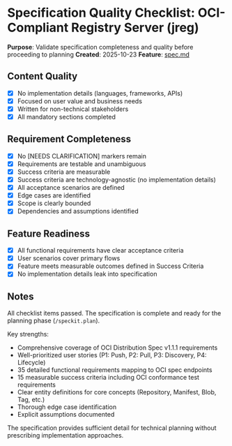 # Specification Quality Checklist: OCI-Compliant Registry Server (jreg)

**Purpose**: Validate specification completeness and quality before proceeding to planning
**Created**: 2025-10-23
**Feature**: [spec.md](../spec.md)

## Content Quality

- [x] No implementation details (languages, frameworks, APIs)
- [x] Focused on user value and business needs
- [x] Written for non-technical stakeholders
- [x] All mandatory sections completed

## Requirement Completeness

- [x] No [NEEDS CLARIFICATION] markers remain
- [x] Requirements are testable and unambiguous
- [x] Success criteria are measurable
- [x] Success criteria are technology-agnostic (no implementation details)
- [x] All acceptance scenarios are defined
- [x] Edge cases are identified
- [x] Scope is clearly bounded
- [x] Dependencies and assumptions identified

## Feature Readiness

- [x] All functional requirements have clear acceptance criteria
- [x] User scenarios cover primary flows
- [x] Feature meets measurable outcomes defined in Success Criteria
- [x] No implementation details leak into specification

## Notes

All checklist items passed. The specification is complete and ready for the planning phase (`/speckit.plan`).

Key strengths:
- Comprehensive coverage of OCI Distribution Spec v1.1.1 requirements
- Well-prioritized user stories (P1: Push, P2: Pull, P3: Discovery, P4: Lifecycle)
- 35 detailed functional requirements mapping to OCI spec endpoints
- 15 measurable success criteria including OCI conformance test requirements
- Clear entity definitions for core concepts (Repository, Manifest, Blob, Tag, etc.)
- Thorough edge case identification
- Explicit assumptions documented

The specification provides sufficient detail for technical planning without prescribing implementation approaches.
